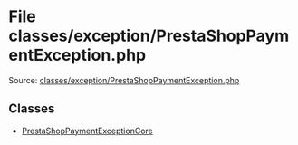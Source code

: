 File classes/exception/PrestaShopPaymentException.php
=========

Source: [classes/exception/PrestaShopPaymentException.php](https://github.com/PrestaShop/PrestaShop/blob/1.6.0.2/classes/exception/PrestaShopPaymentException.php)


Classes
-------

* [PrestaShopPaymentExceptionCore](class.PrestaShopPaymentExceptionCore.md)

